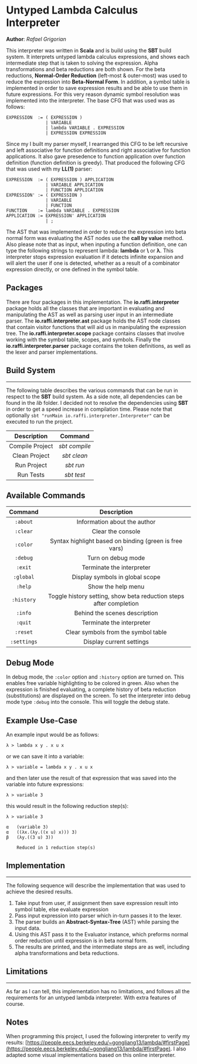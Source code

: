 # **Untyped Lambda Calculus Interpreter**

**Author**: _Rafael Grigorian_

This interpreter was written in **Scala** and is build using the **SBT** build system.  It interprets untyped lambda calculus expressions, and shows each intermediate step that is taken to solving the expression.  Alpha transformations and beta reductions are both shown.  For the beta reductions, __Normal-Order Reduction__ (left-most & outer-most) was used to reduce the expression into __Beta-Normal Form__.  In addition, a symbol table is implemented in order to save expression results and be able to use them in future expressions.  For this very reason dynamic symbol resolution was implemented into the interpreter.  The base CFG that was used was as follows:

```
EXPRESSION 	:= ( EXPRESSION )
               | VARIABLE
               | lambda VARIABLE . EXPRESSION
               | EXPRESSION EXPRESSION
```

Since my I built my parser myself, I rearranged this CFG to be left recursive and left associative for function definitions and right associative for function applications.  It also gave presedence to function application over function definition (function definition is greedy).  That produced the following CFG that was used with my **LL(1)** parser:

```
EXPRESSION 	:= ( EXPRESSION ) APPLICATION
               | VARIABLE APPLICATION
               | FUNCTION APPLICATION 
EXPRESSION' := ( EXPRESSION )
               | VARIABLE
               | FUNCTION 
FUNCTION 	:= lambda VARIABLE . EXPRESSION
APPLICATION := EXPRESSION' APPLICATION
               | ;
```

The AST that was implemented in order to reduce the expression into beta normal form was evaluating the AST nodes use the __call by value__ method.  Also please note that as input, when inputing a function definition, one can type the following strings to represent lambda: __lambda__ or __\\__ or __λ__.  This interpreter stops expression evaluation if it detects infinite expansion and will alert the user if one is detected, whether as a result of a combinator expression directly, or one defined in the symbol table.

## Packages

There are four packages in this implementation.  The __io.raffi.interpreter__ package holds all the classes that are important in evaluating and manipulating the AST as well as parsing user input in an intermediate parser.  The __io.raffi.interpreter.ast__ package holds the AST node classes that contain visitor functions that will aid us in manipulating the expression tree.  The __io.raffi.interpreter.scope__ package contains classes that involve working with the symbol table, scopes, and symbols.  Finally the __io.raffi.interpreter.parser__ package contains the token definitions, as well as the lexer and parser implementations.

## Build System
___
The following table describes the various commands that can be run in respect to the **SBT** build system.  As a side note, all dependencies can be found in the _lib_ folder.  I decided not to resolve the dependencies using **SBT** in order to get a speed increase in compilation time.  Please note that optionally `sbt "runMain io.raffi.interpreter.Interpreter"` can be executed to run the project.

| **Description** |  **Command**  |
|:---------------:|:-------------:|
| Compile Project | _sbt compile_ |
|  Clean Project  |  _sbt clean_  |
|   Run Project   |   _sbt run_   |
|    Run Tests    |   _sbt test_  |


## Available Commands

| __Command__ |                           __Description__                          |
|:-----------:|:------------------------------------------------------------------:|
|   `:about`  |                    Information about the author                    |
|   `:clear`  |                          Clear the console                         |
|   `:color`  |       Syntax highlight based on binding (green is free vars)       |
|   `:debug`  |                         Turn on debug mode                         |
|   `:exit`   |                      Terminate the interpreter                     |
|  `:global`  |                   Display symbols in global scope                  |
|   `:help`   |                         Show the help menu                         |
|  `:history` | Toggle history setting, show beta reduction steps after completion |
|   `:info`   |                    Behind the scenes description                   |
|   `:quit`   |                      Terminate the interpreter                     |
|   `:reset`  |                 Clear symbols from the symbol table                |
| `:settings` |                      Display current settings                      |

## Debug Mode

In debug mode, the `:color` option and `:history` option are turned on.  This enables free variable highlighting to be colored in green.  Also when the expression is finished evaluating, a complete history of beta reduction (substitutions) are displayed on the screen.  To set the interpreter into debug mode type `:debug` into the console.  This will toggle the debug state.

## Example Use-Case

An example input would be as follows:

```
λ > lambda x y . x u x
```

or we can save it into a variable:

```
λ > variable = lambda x y . x u x
```

and then later use the result of that expression that was saved into the variable into future expressions:

```
λ > variable 3
```

this would result in the following reduction step(s):

```
λ > variable 3

α   (variable 3)
α   ((λx.(λy.((x u) x))) 3)
β   (λy.((3 u) 3))

    Reduced in 1 reduction step(s)
```

## Implementation
___
The following sequence will describe the implementation that was used to achieve the desired results.

1. Take input from user, if assignment then save expression result into symbol table, else evaluate expression
2. Pass input expression into parser which in-turn passes it to the lexer.
3. The parser builds an __Abstract-Syntax-Tree__ (AST) while parsing the input data.
4. Using this AST pass it to the Evaluator instance, which preforms normal order reduction until expression is in beta normal form.
5. The results are printed, and the intermediate steps are as well, including alpha transformations and beta reductions.

## Limitations
___
As far as I can tell, this implementation has no limitations, and follows all the requirements for an untyped lambda interpreter.  With extra features of course.

## Notes
When programming this project, I used the following interpreter to verify my results: [https://people.eecs.berkeley.edu/~gongliang13/lambda/#firstPage](https://people.eecs.berkeley.edu/~gongliang13/lambda/#firstPage).  I also adapted some visual implementations based on this online interpreter.
